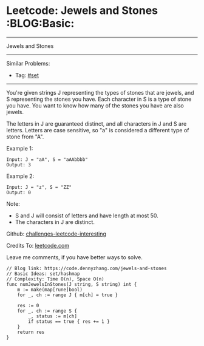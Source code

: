 # Leetcode: Jewels and Stones     :BLOG:Basic:


---

Jewels and Stones  

---

Similar Problems:  
-   Tag: [#set](https://code.dennyzhang.com/tag/set)

---

You're given strings J representing the types of stones that are jewels, and S representing the stones you have.  Each character in S is a type of stone you have.  You want to know how many of the stones you have are also jewels.  

The letters in J are guaranteed distinct, and all characters in J and S are letters. Letters are case sensitive, so "a" is considered a different type of stone from "A".  

Example 1:  

    Input: J = "aA", S = "aAAbbbb"
    Output: 3

Example 2:  

    Input: J = "z", S = "ZZ"
    Output: 0

Note:  

-   S and J will consist of letters and have length at most 50.
-   The characters in J are distinct.

Github: [challenges-leetcode-interesting](https://github.com/DennyZhang/challenges-leetcode-interesting/tree/master/jewels-and-stones)  

Credits To: [leetcode.com](https://leetcode.com/problems/jewels-and-stones/description/)  

Leave me comments, if you have better ways to solve.  

    // Blog link: https://code.dennyzhang.com/jewels-and-stones
    // Basic Ideas: set/hashmap
    // Complexity: Time O(n), Space O(n)
    func numJewelsInStones(J string, S string) int {
        m := make(map[rune]bool)
        for _, ch := range J { m[ch] = true }
    
        res := 0
        for _, ch := range S {
            _, status := m[ch]
            if status == true { res += 1 }
        }
        return res
    }